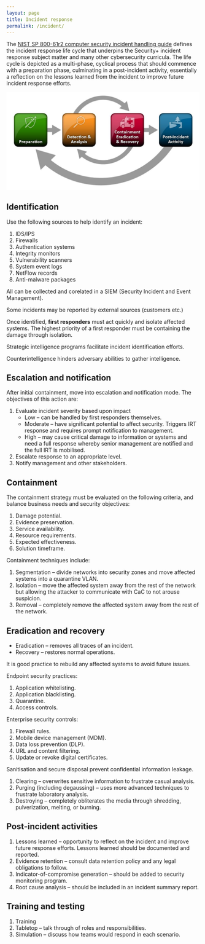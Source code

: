 ```yaml
---
layout: page
title: Incident response
permalink: /incident/
---
```


The [NIST SP 800-61r2 computer security incident handling guide][irl] defines the incident response life cycle that underpins the Security+ incident response subject matter and many other cybersecurity curricula. The life cycle is depicted as a multi-phase, cyclical process that should commence with a preparation phase, culminating in a post-incident activity, essentially a reflection on the lessons learned from the incident to improve future incident response efforts.

![NIST incident response life cycle][irlimg]

[irl]: https://doi.org/10.6028/NIST.SP.800-61r2
[irlimg]: /images/800-61r2-irl.bmp "NIST incident response life cycle"

## Identification 
Use the following sources to help identify an incident: 

1. IDS/IPS 
2. Firewalls 
3. Authentication systems 
4. Integrity monitors 
5. Vulnerability scanners 
6. System event logs 
7. NetFlow records 
8. Anti-malware packages 

All can be collected and corelated in a SIEM (Security Incident and Event Management). 

Some incidents may be reported by external sources (customers etc.) 

Once identified, <b>first responders</b> must act quickly and isolate affected systems. The highest priority of a first responder must be containing the damage through isolation. 

Strategic intelligence programs facilitate incident identification efforts. 

Counterintelligence hinders adversary abilities to gather intelligence. 

## Escalation and notification 
After initial containment, move into escalation and notification mode. The objectives of this action are: 

1. Evaluate incident severity based upon impact  
    * Low – can be handled by first responders themselves. 
    * Moderate – have significant potential to affect security. Triggers IRT response and requires prompt notification to management. 
    * High – may cause critical damage to information or systems and need a full response whereby senior management are notified and the full IRT is mobilised. 
2. Escalate response to an appropriate level. 
3. Notify management and other stakeholders. 

## Containment 
The containment strategy must be evaluated on the following criteria, and balance business needs and security objectives: 

1. Damage potential. 
2. Evidence preservation. 
3. Service availability. 
4. Resource requirements. 
5. Expected effectiveness. 
6. Solution timeframe. 

Containment techniques include: 

1. Segmentation – divide networks into security zones and move affected systems into a quarantine VLAN. 
2. Isolation – move the affected system away from the rest of the network but allowing the attacker to communicate with CaC to not arouse suspicion. 
3. Removal – completely remove the affected system away from the rest of the network. 

## Eradication and recovery 
* Eradication – removes all traces of an incident. 
* Recovery – restores normal operations. 

It is good practice to rebuild any affected systems to avoid future issues. 

Endpoint security practices: 

1. Application whitelisting. 
2. Application blacklisting. 
3. Quarantine. 
4. Access controls. 

Enterprise security controls: 
1. Firewall rules. 
2. Mobile device management (MDM). 
3. Data loss prevention (DLP). 
4. URL and content filtering. 
5. Update or revoke digital certificates. 

Sanitisation and secure disposal prevent confidential information leakage. 

1. Clearing – overwrites sensitive information to frustrate casual analysis. 
2. Purging (including degaussing) – uses more advanced techniques to frustrate laboratory analysis. 
3. Destroying – completely obliterates the media through shredding, pulverization, melting, or burning. 

## Post-incident activities 
1. Lessons learned – opportunity to reflect on the incident and improve future response efforts. Lessons learned should be documented and reported. 
2. Evidence retention – consult data retention policy and any legal obligations to follow. 
3. Indicator-of-compromise generation – should be added to security monitoring program. 
4. Root cause analysis – should be included in an incident summary report. 

## Training and testing 

1. Training 
2. Tabletop – talk through of roles and responsibilities. 
3. Simulation – discuss how teams would respond in each scenario. 